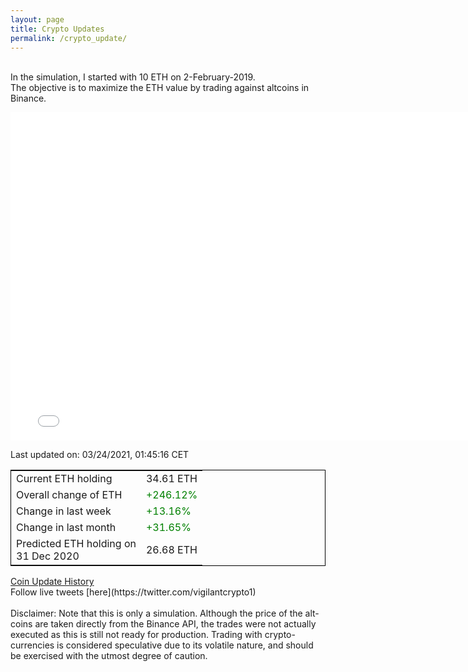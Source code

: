 ```yaml
---
layout: page
title: Crypto Updates
permalink: /crypto_update/
---
```

<!-- Global site tag (gtag.js) - Google Analytics -->
<script async src="https://www.googletagmanager.com/gtag/js?id=UA-103831149-5"></script>
<script>
  window.dataLayer = window.dataLayer || [];
  function gtag(){dataLayer.push(arguments);}
  gtag('js', new Date());

  gtag('config', 'UA-103831149-5');
</script>
<br>In the simulation, I started with 10 ETH on 2-February-2019.<br>The objective is to maximize the ETH value by trading against altcoins 
in Binance.

<iframe width="775" height="525" frameborder="0" scrolling="no" src="//plotly.com/~vikramaditya91/109.embed"></iframe>

Last updated on: 03/24/2021, 01:45:16 CET 
<table style="border:1px solid black;margin-left:auto;margin-right:auto;">
	<tbody>
	<tr>
		<td>Current ETH holding</td>
		<td>     34.61 ETH</td>
	</tr>
	<tr>
		<td>Overall change of ETH</td>
		<td><font color="green">+246.12%</font></td>
	</tr>
	<tr>
		<td>Change in last week</td>
		<td><font color="green">+13.16%</font></td>
	</tr>
	<tr>
		<td>Change in last month</td>
		<td><font color="green">+31.65%</font></td>
	</tr>
    <tr>
		<td>Predicted ETH holding on<br>31 Dec 2020</td>
		<td>     26.68 ETH</td>
	</tr>
	</tbody>
</table>
<a href="{{ site.baseurl }}/crypto_history">Coin Update History</a>
<br>
Follow live tweets [here](https://twitter.com/vigilantcrypto1)
<br>
<br>
Disclaimer:
Note that this is only a simulation. Although the price of the alt-coins are taken directly from the Binance API, the trades were not actually executed as this is still not ready for production.
Trading with crypto-currencies is considered speculative due to its volatile nature, and should be exercised with the utmost degree of caution.